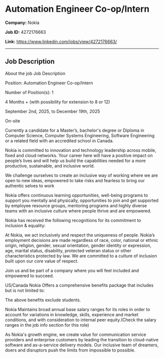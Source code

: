 # Automation Engineer Co-op/Intern

**Company:** Nokia

**Job ID:** 4272176663

**Link:** https://www.linkedin.com/jobs/view/4272176663/

---

## Job Description

About the job
Job Description

Position: Automation Engineer Co-op/Intern

Number of Position(s): 1

4 Months + (with possibility for extension to 8 or 12)

September 2nd, 2025, to December 19th, 2025

On-site



Currently a candidate for a Master’s, bachelor's degree or Diploma in Computer Science, Computer Systems Engineering, Software Engineering or a related field with an accredited school in Canada.



















Nokia is committed to innovation and technology leadership across mobile, fixed and cloud networks. Your career here will have a positive impact on people’s lives and will help us build the capabilities needed for a more productive, sustainable, and inclusive world.

We challenge ourselves to create an inclusive way of working where we are open to new ideas, empowered to take risks and fearless to bring our authentic selves to work



Nokia offers continuous learning opportunities, well-being programs to support you mentally and physically, opportunities to join and get supported by employee resource groups, mentoring programs and highly diverse teams with an inclusive culture where people thrive and are empowered.



Nokia has received the following recognitions for its commitment to inclusion & equality:



At Nokia, we act inclusively and respect the uniqueness of people. Nokia’s employment decisions are made regardless of race, color, national or ethnic origin, religion, gender, sexual orientation, gender identity or expression, age, marital status, disability, protected veteran status or other characteristics protected by law. We are committed to a culture of inclusion built upon our core value of respect.

Join us and be part of a company where you will feel included and empowered to succeed.



US/Canada Nokia Offers a comprehensive benefits package that includes but is not limited to:



The above benefits exclude students.

Nokia Maintains broad annual base salary ranges for its roles in order to account for variations in knowledge, skills, experience and market conditions, and with consideration to internal peer equity.(Check the salary ranges in the job info section for this role)





As Nokia's growth engine, we create value for communication service providers and enterprise customers by leading the transition to cloud-native software and as-a-service delivery models. Our inclusive team of dreamers, doers and disruptors push the limits from impossible to possible.
